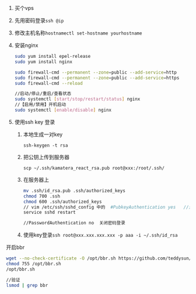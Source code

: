 1. 买个vps

2. 先用密码登录`ssh @ip`

3. 修改主机名称`hostnamectl set-hostname yourhostname`

4. 安装nginx

   ```bash
   sudo yum install epel-release
   sudo yum install nginx
   
   sudo firewall-cmd --permanent --zone=public --add-service=http 
   sudo firewall-cmd --permanent --zone=public --add-service=https
   sudo firewall-cmd --reload
   
   //启动/停止/重启/查看状态
   sudo systemctl [start/stop/restart/status] nginx
   //【启用/禁用】开机启动
   sudo systemctl [enable/disable] nginx
   
   ```

5. 使用ssh key 登录

   1. 本地生成一对key

      `ssh-keygen -t rsa`

   2. 把公钥上传到服务器

      `scp ~/.ssh/kamatera_react_rsa.pub root@xxx:/root/.ssh/`

   3. 在服务器上

      ```bash
      mv .ssh/id_rsa.pub .ssh/authorized_keys
      chmod 700 .ssh
      chmod 600 .ssh/authorized_keys
      // vim /etc/ssh/sshd_config 中的  #PubkeyAuthentication yes   //这个默认就是开启的	
      service sshd restart
      
      //PasswordAuthentication no  关闭密码登录
      ```

   4. 使用key登录`ssh root@xxx.xxx.xxx.xxx -p aaa -i ~/.ssh/id_rsa`

开启bbr

```bash
wget --no-check-certificate -O /opt/bbr.sh https://github.com/teddysun/across/raw/master/bbr.sh
chmod 755 /opt/bbr.sh
/opt/bbr.sh

//验证
lsmod | grep bbr
```

